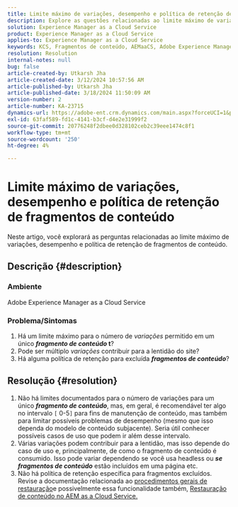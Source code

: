 ```yaml
---
title: Limite máximo de variações, desempenho e política de retenção de fragmentos de conteúdo
description: Explore as questões relacionadas ao limite máximo de variações, ao desempenho e à política de retenção de fragmentos de conteúdo.
solution: Experience Manager as a Cloud Service
product: Experience Manager as a Cloud Service
applies-to: Experience Manager as a Cloud Service
keywords: KCS, Fragmentos de conteúdo, AEMaaCS, Adobe Experience Manager
resolution: Resolution
internal-notes: null
bug: false
article-created-by: Utkarsh Jha
article-created-date: 3/12/2024 10:57:56 AM
article-published-by: Utkarsh Jha
article-published-date: 3/18/2024 11:50:09 AM
version-number: 2
article-number: KA-23715
dynamics-url: https://adobe-ent.crm.dynamics.com/main.aspx?forceUCI=1&pagetype=entityrecord&etn=knowledgearticle&id=fcf6705a-5fe0-ee11-904d-6045bd0063aa
exl-id: 63faf589-fd1c-4141-b3cf-d4e2e31999f2
source-git-commit: 20776248f2dbee0d328102ceb2c39eee1474c8f1
workflow-type: tm+mt
source-wordcount: '250'
ht-degree: 4%

---
```


# Limite máximo de variações, desempenho e política de retenção de fragmentos de conteúdo


Neste artigo, você explorará as perguntas relacionadas ao limite máximo de variações, desempenho e política de retenção de fragmentos de conteúdo.

## Descrição {#description}


### Ambiente

Adobe Experience Manager as a Cloud Service

### Problema/Sintomas

1. Há um limite máximo para o número de *variações* permitido em um único <b>*fragmento de conteúdo* t</b>?
2. Pode ser múltiplo *variações* contribuir para a lentidão do site?
3. Há alguma política de retenção para excluída <b>*fragmentos de conteúdo</b>*?



## Resolução {#resolution}


1. Não há limites documentados para o número de variações para um único <b>*fragmento de conteúdo</b>*, mas, em geral, é recomendável ter algo no intervalo `[` 0-5`]`  para fins de manutenção de conteúdo, mas também para limitar possíveis problemas de desempenho (mesmo que isso dependa do modelo de conteúdo subjacente). Seria útil conhecer possíveis casos de uso que podem ir além desse intervalo.
2. Várias variações podem contribuir para a lentidão, mas isso depende do caso de uso e, principalmente, de como o fragmento de conteúdo é consumido. Isso pode variar dependendo se você usa headless ou <b>*se fragmentos de conteúdo</b>* estão incluídos em uma página etc.
3. Não há política de retenção específica para fragmentos excluídos. Revise a documentação relacionada ao [procedimentos gerais de restauração](https://experienceleague.adobe.com/docs/experience-cloud-kcs/kbarticles/KA-23505.html?lang=en)e possivelmente essa funcionalidade também, [Restauração de conteúdo no AEM as a Cloud Service.](https://experienceleague.adobe.com/docs/experience-manager-cloud-service/content/operations/restore.html?lang=pt-BR)
